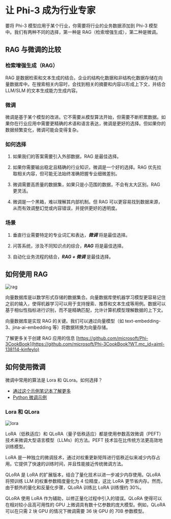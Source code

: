 # 让 Phi-3 成为行业专家

要将 Phi-3 模型应用于某个行业，你需要将行业的业务数据添加到 Phi-3 模型中。我们有两种不同的选择，第一种是 RAG（检索增强生成），第二种是微调。

## RAG 与微调的比较

### 检索增强生成（RAG）

RAG 是数据检索和文本生成的结合。企业的结构化数据和非结构化数据存储在向量数据库中。在搜索相关内容时，会找到相关的摘要和内容以形成上下文，并结合 LLM/SLM 的文本生成能力生成内容。

### 微调

微调是基于某个模型的改进。它不需要从模型算法开始，但需要不断积累数据。如果你在行业应用中需要更精确的术语和语言表达，微调是更好的选择。但如果你的数据频繁变化，微调可能会变得复杂。

### 如何选择

1. 如果我们的答案需要引入外部数据，RAG 是最佳选择。

2. 如果你需要输出稳定且精确的行业知识，微调是一个好的选择。RAG 优先拉取相关内容，但可能无法始终准确把握专业细微差别。

3. 微调需要高质量的数据集，如果只是小范围的数据，不会有太大区别。RAG 更灵活。

4. 微调是一个黑箱，难以理解其内部机制。但 RAG 可以更容易找到数据来源，从而有效调整幻觉或内容错误，并提供更好的透明度。

### 场景

1. 垂直行业需要特定的专业词汇和表达，***微调*** 将是最佳选择。

2. 问答系统，涉及不同知识点的综合，***RAG*** 将是最佳选择。

3. 自动化业务流程的结合，***RAG + 微调*** 是最佳选择。

## 如何使用 RAG

![rag](../../imgs/04/01/RAG.png)

向量数据库是以数学形式存储的数据集合。向量数据库使机器学习模型更容易记住之前的输入，使得机器学习可以用于支持搜索、推荐和文本生成等用例。数据可以基于相似性指标进行识别，而不是精确匹配，允许计算机模型理解数据的上下文。

向量数据库是实现 RAG 的关键。我们可以通过向量模型（如 text-embedding-3、jina-ai-embedding 等）将数据转换为向量存储。

了解更多关于创建 RAG 应用的信息 [https://github.com/microsoft/Phi-3CookBook](https://github.com/microsoft/Phi-3CookBook?WT.mc_id=aiml-138114-kinfeylo)

## 如何使用微调

微调中常用的算法是 Lora 和 QLora。如何选择？
- [通过这个示例笔记本了解更多](../../code/04.Finetuning/Phi_3_Inference_Finetuning.ipynb)
- [Python 微调示例](../../code/04.Finetuning/FineTrainingScript.py)

### Lora 和 QLora

![lora](../../imgs/04/01/qlora.png)

LoRA（低秩适应）和 QLoRA（量子低秩适应）都是使用参数高效微调（PEFT）技术来微调大型语言模型（LLMs）的方法。PEFT 技术旨在比传统方法更高效地训练模型。

LoRA 是一种独立的微调技术，通过对权重更新矩阵进行低秩近似来减少内存占用。它提供了快速的训练时间，并且性能接近传统微调方法。

QLoRA 是 LoRA 的扩展版本，结合了量化技术以进一步减少内存使用。QLoRA 将预训练 LLM 的权重参数精度量化为 4 位精度，这比 LoRA 更节省内存。然而，由于额外的量化和反量化步骤，QLoRA 训练比 LoRA 训练慢约 30%。

QLoRA 使用 LoRA 作为辅助，以修正量化过程中引入的错误。QLoRA 使得可以在相对较小且高可用性的 GPU 上微调具有数十亿参数的庞大模型。例如，QLoRA 可以在只需 2 块 GPU 的情况下微调需要 36 块 GPU 的 70B 参数模型。